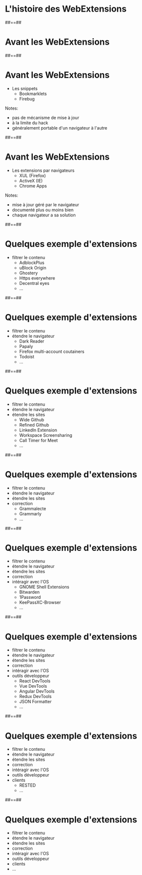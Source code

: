 <!-- .slide: class="transition left" data-background="./assets/images/pexels-miguel-á-padriñán-one.jpeg" style="left: 600px;" -->

# L'histoire des WebExtensions

##==##

# Avant les WebExtensions

##==##

# Avant les WebExtensions

- Les snippets
    - Bookmarklets
    - Firebug

Notes:
- pas de mécanisme de mise à jour
- à la limite du hack
- généralement portable d'un navigateur à l'autre

##==##

# Avant les WebExtensions

- Les extensions par navigateurs
    - XUL (Firefox)
    - ActiveX (IE)
    - Chrome Apps

Notes:
- mise à jour géré par le navigateur
- documenté plus ou moins bien
- chaque navigateur a sa solution

##==##

# Quelques exemple d'extensions

- filtrer le contenu 
    - AdblockPlus
    - uBlock Origin
    - Ghostery
    - Https everywhere
    - Decentral eyes
    - ...

##==##

# Quelques exemple d'extensions

- filtrer le contenu
- étendre le navigateur
    - Dark Reader
    - Papaly
    - Firefox multi-account coutainers
    - Todoist
    - ...

##==##

# Quelques exemple d'extensions

- filtrer le contenu
- étendre le navigateur
- étendre les sites
    - Wide Github
    - Refined Github
    - LinkedIn Extension
    - Workspace Screensharing
    - Call Timer for Meet
    - ...

##==##

# Quelques exemple d'extensions

- filtrer le contenu
- étendre le navigateur
- étendre les sites
- correction
    - Grammalecte
    - Grammarly
    - ...

##==##

# Quelques exemple d'extensions

- filtrer le contenu
- étendre le navigateur
- étendre les sites
- correction
- intéragir avec l'OS
    - GNOME Shell Extensions
    - Bitwarden
    - 1Password
    - KeePassXC-Browser
    - ...

##==##

# Quelques exemple d'extensions

- filtrer le contenu
- étendre le navigateur
- étendre les sites
- correction
- intéragir avec l'OS
- outils développeur
    - React DevTools
    - Vue DevTools
    - Angular DevTools
    - Redux DevTools
    - JSON Formatter
    - ...

##==##

# Quelques exemple d'extensions

- filtrer le contenu
- étendre le navigateur
- étendre les sites
- correction
- intéragir avec l'OS
- outils développeur
- clients
    - RESTED
    - ...

##==##

# Quelques exemple d'extensions

- filtrer le contenu
- étendre le navigateur
- étendre les sites
- correction
- intéragir avec l'OS
- outils développeur
- clients
- ...

